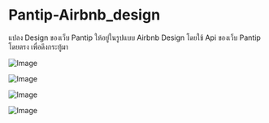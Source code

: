 
# Pantip-Airbnb_design
แปลง Design ของเว็บ Pantip ให้อยู่ในรูปแบบ Airbnb Design โดยใช้ Api ของเว็บ Pantip โดยตรง เพื่อดึงกระทู้มา



![Image](https://img2.pic.in.th/pic/11e4a076498178765.png)

![Image](https://img2.pic.in.th/pic/2e0aa4227fd182ce7.png)

![Image](https://img2.pic.in.th/pic/387b7189bd7460990.png)

![Image](https://img2.pic.in.th/pic/4d737dfc34f256205.png)
